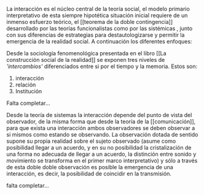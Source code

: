 La interacción es el núcleo central de la teoría social, el modelo primario interpretativo de esta siempre hipotética situación inicial requiere de un inmenso esfuerzo teórico, el [[teorema de la doble contingencia]] desarrollado por las teorías funcionalistas como por las sistémicas , junto con sus diferencias de estrategias para destautologizarse y permitir la emergencia de la realidad social. A continuación los diferentes enfoques: 

Desde la sociología fenomenológica presentada en el libro [[La construcción social de la realidad]] se exponen tres niveles de *'intercambios'* diferenciados entre si por el tiempo y la memoria. Estos son:
1) interacción 
2) relación 
3) Institución 

Falta completar...

Desde la teoría de sistemas la interacción depende del punto de vista del observador, de la misma forma que desde la teoría de la [[comunicación]], para que exista una interacción ambos observadores se deben observar a si mismos como estando se observando. La observación dotada de sentido supone su propia realidad sobre el sujeto observado (asume como posibilidad llegar a un acuerdo, y en su no posibilidad la cristalización de una forma no adecuada de llegar a un acuerdo, la distinción entre sonido y movimiento se transforma en el primer marco interpretativo) y sólo a través de esta doble doble observación es posible la emergencia de una interacción, es decir, la posibilidad de coincidir en la transmisión.

falta completar...